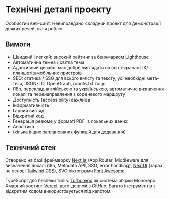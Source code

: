 # Технічні деталі проекту

Особистий веб-сайт. Невиправдано складний проект для демонстрації деяких речей, які я роблю.

## Вимоги

- Швидкий і легкий: високий рейтинг за бенчмарком Lighthouse
- Автоматична темна / світла тема
- Адаптивний дизайн, має добре виглядати на всіх екранах ПК/планшетів/мобільних пристроїв
- SEO: статика / SSG для всього вмісту та тексту, усі необхідні мета-теги, JSON-LD, OpenGraph, robots.txt тощо
- i18n, переклад англійською та українською, автоматичне визначення локалі та перенаправлення з кореневого маршруту
- Доступність (accessibility) важлива
- Інформативність
- Гарний вигляд
- Відкритий код
- Генерація резюме у форматі PDF із локальних даних
- Аналітика
- (кілька інших запланованих функцій для додавання)

## Технічний стек

Створено на базі фреймворку [Next.js](https://nextjs.org/) (App Router, Middleware для визначення локалі i18n, Metadata API, SSG, error handling), [NextUI](https://nextui.org/) (зараз на основі [Tailwind CSS](https://tailwindcss.com/)), SVG піктограми [Font Awesome](https://fontawesome.com/).

TypeScript для безпеки типів.
[Turborepo](https://turbo.build/repo) як система збірки Monorepo.
Хмарний хостинг [Vercel](https://vercel.com/), авто-деплой з GitHub.
Багато інструментів з відкритим кодом використовується під капотом.
